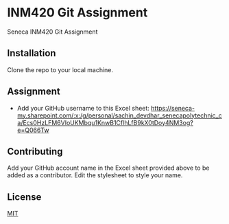 # INM420 Git Assignment

Seneca INM420 Git Assignment

## Installation

Clone the repo to your local machine.

## Assignment
- Add your GitHub username to this Excel sheet: https://seneca-my.sharepoint.com/:x:/g/personal/sachin_devdhar_senecapolytechnic_ca/Ecs0HzLFM6VIoUKMbqu1KnwB1CflhLfB9kX0tDoy4NM3og?e=Q066Tw

## Contributing
Add your GitHub account name in the Excel sheet provided above to be added as a contributor. Edit the stylesheet to style your name.

## License
[MIT](https://choosealicense.com/licenses/mit/)

